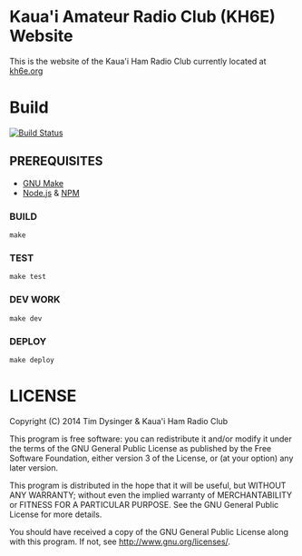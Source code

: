 # Kaua'i Amateur Radio Club (KH6E) Website

This is the website of the Kaua'i Ham Radio Club currently located at
[kh6e.org](http://kh6e.org)

# Build

[![Build Status](https://travis-ci.org/dysinger/kh6e.org.png)](https://travis-ci.org/dysinger/kh6e.org)

## PREREQUISITES

* [GNU Make](https://www.gnu.org/software/make/)
* [Node.js](http://nodejs.org/) & [NPM](https://github.com/npm/npm)

### BUILD

    make

### TEST

    make test

### DEV WORK

    make dev

### DEPLOY

    make deploy

# LICENSE

Copyright (C) 2014 Tim Dysinger & Kaua'i Ham Radio Club

This program is free software: you can redistribute it and/or modify
it under the terms of the GNU General Public License as published by
the Free Software Foundation, either version 3 of the License, or (at
your option) any later version.

This program is distributed in the hope that it will be useful, but
WITHOUT ANY WARRANTY; without even the implied warranty of
MERCHANTABILITY or FITNESS FOR A PARTICULAR PURPOSE.  See the GNU
General Public License for more details.

You should have received a copy of the GNU General Public License
along with this program.  If not, see <http://www.gnu.org/licenses/>.
